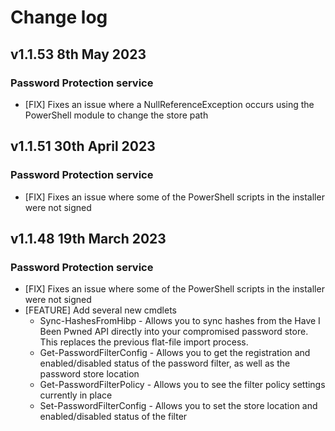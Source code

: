 # Change log
## v1.1.53 8th May 2023
### Password Protection service
- \[FIX\] Fixes an issue where a NullReferenceException occurs using the PowerShell module to change the store path

## v1.1.51 30th April 2023
### Password Protection service
- \[FIX\] Fixes an issue where some of the PowerShell scripts in the installer were not signed

## v1.1.48 19th March 2023
### Password Protection service
- \[FIX\] Fixes an issue where some of the PowerShell scripts in the installer were not signed
- \[FEATURE\] Add several new cmdlets
  - Sync-HashesFromHibp - Allows you to sync hashes from the Have I Been Pwned API directly into your compromised password store. This replaces the previous flat-file import process.
  - Get-PasswordFilterConfig - Allows you to get the registration and enabled/disabled status of the password filter, as well as the password store location
  - Get-PasswordFilterPolicy - Allows you to see the filter policy settings currently in place
  - Set-PasswordFilterConfig - Allows you to set the store location and enabled/disabled status of the filter
